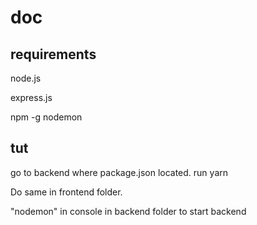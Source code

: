 # doc



## requirements

node.js

express.js

npm -g nodemon



## tut

go to backend where package.json located. run yarn

Do same in frontend folder.

"nodemon" in console in backend folder to start backend
